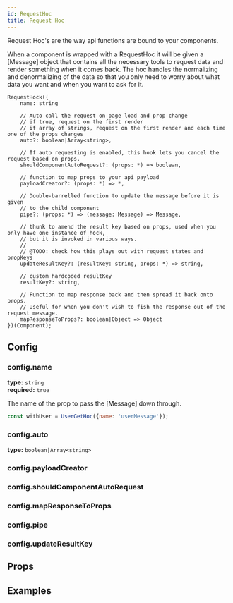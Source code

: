 ```yaml
---
id: RequestHoc
title: Request Hoc
---
```


Request Hoc's are the way api functions are bound to your components.

When a component is wrapped with a RequestHoc it will be given a [Message] object that contains all 
the necessary tools to request data and render something when it comes back. The hoc handles the 
normalizing and denormalizing of the data so that you only need to worry about what data you want 
and when you want to ask for it.

```
RequestHock({
    name: string

    // Auto call the request on page load and prop change
    // if true, request on the first render
    // if array of strings, request on the first render and each time one of the props changes
    auto?: boolean|Array<string>,

    // If auto requesting is enabled, this hook lets you cancel the request based on props.
    shouldComponentAutoRequest?: (props: *) => boolean,

    // function to map props to your api payload
    payloadCreator?: (props: *) => *,

    // Double-barrelled function to update the message before it is given
    // to the child component
    pipe?: (props: *) => (message: Message) => Message,

    // thunk to amend the result key based on props, used when you only have one instance of hock,
    // but it is invoked in various ways.
    //
    // @TODO: check how this plays out with request states and propKeys
    updateResultKey?: (resultKey: string, props: *) => string,

    // custom hardcoded resultKey
    resultKey?: string,

    // Function to map response back and then spread it back onto props.
    // Useful for when you don't wish to fish the response out of the request message.
    mapResponseToProps?: boolean|Object => Object
})(Component);
```


## Config

### config.name
**type:** `string`  
**required:** `true`  

The name of the prop to pass the [Message] down through.

```js
const withUser = UserGetHoc({name: 'userMessage'});
```

### config.auto
**type:** `boolean|Array<string>`  

### config.payloadCreator
### config.shouldComponentAutoRequest
### config.mapResponseToProps
### config.pipe
### config.updateResultKey

## Props

## Examples



